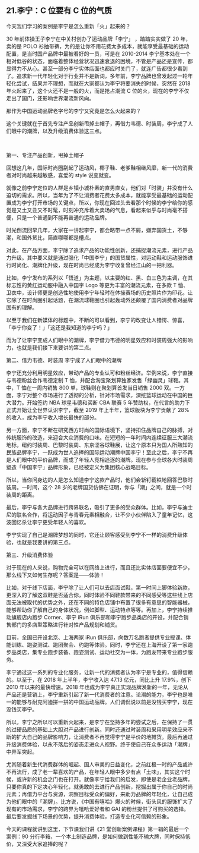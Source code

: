 ## 21.李宁：C 位要有 C 位的气质
今天我们学习的案例是李宁是怎么重新「火」起来的？


30 年前体操王子李宁在中关村创办了运动品牌「李宁」 ，踏踏实实做了 20 年，卖的是 POLO 衫抽带裤，为的是让你不用花费太多成本，就能享受最基础的运动配置，是当时国产品牌中最被看好的一员，可是在 2010-2014 李宁基本处在一个相对低谷的状态，面临着整体经营状况迅速衰退的困境，不管是产品还是宣传，都显得力不从心。甚至一部分李宁实体店面也都应时关门了，就连广告都很少看到了。追求新一代年轻化对于行业并不是新词，多年前，李宁品牌也曾发起过一轮年轻化尝试，结果并不理想，而就在大家都认为李宁将要消失的时候，突然在 2018 年火起来了，这个火还不是一般的火，而是抢占潮流 C 位的火，现在的李宁不仅走出了国门，还影响世界潮流新风向。


那作为中国运动品牌老字号的李宁又究竟是怎么火起来的？


这个关键就在于首先专注产品创新甩掉土帽子，再借力韦德、时装周，李宁成了人们眼中的潮牌，以及升级消费体验这三点。


 


第一、专注产品创新，甩掉土帽子


回想这几年，国际时尚圈刮起了运动风，椰子鞋、老爹鞋相继风靡，新一代的消费者对时尚越来越敏感，喜爱的 style 说变就变。


就像之前李宁定位的人群是乡镇小城朴素的直男直女，他们对「时装」并没有什么迫切的需求。所以，当年为了不让消费者花费太多成本，就能享受最基础的运动配置成为李宁打开市场的关键点，所以，你现在回过头去看那个时候的李宁给你的感觉是又土又丑又不时髦，时刻冲充斥着大卖场的气息，看起来似乎与时尚毫不搭便，只是一个普通到不能再普通的运动品牌。


时光倒流回早几年，大家在一讲起李宁，都会略带一点不屑，嫌弃国货土，不够潮，和国外货比，简直哪哪都是槽点。


对此，在产品方面，李宁除了追求产品的功能性创新，还捕捉潮流元素，进行产品力升级。其中要义就是通过强化「中国李宁」的国货属性，对运动鞋和运动服饰进行时尚化、潮牌化升级，现在时尚已经成为李宁收复曾经江山的一把利器。


比如，李宁发布的系列以「悟道」为主题，以主要的红、黑、白三色为主调，在其标志性的黄红运动服中融入中国字 Logo 等更为丰富的潮流元素，在多款 T 恤、卫衣中，设计师更是创造性地使用李宁年轻时在体操赛场的历史照片作为印花。让它除了在时尚圈引起话题，在潮流球鞋圈也引起轰动外还颠覆了国内消费者对品牌固有的理解。 


以至于我们在新媒体的标题中，不断的可以看到，李宁的改变让人错愕、惊喜，「李宁你变了！」「这还是我知道的李宁吗？」


而为了让李宁变成人们眼中的潮牌，李宁借力韦德的明星效应和时装周强大的影响力，也就是我们接下来要讲的第二点。


第二、借力韦德、时装周 李宁成了人们眼中的潮牌


李宁还充分利用明星效应，带动产品的专业认可和粉丝经济。举例来说，李宁直接与韦德粉丝合作韦德定制 T 恤，并配合淘宝聚划算独家发售「绿幽灵」球鞋。其中，T 恤在一周内销售 800 单，球鞋则在聚划算首发当日销售 2000 双。一方面，李宁对整个市场进行了透彻的分析，针对市场需求，深挖篮球运动在中国的巨大潜力。开始签约 NBA 球星韦德和买断 CBA 联赛 5 年赞助权，在代言的助力下正式开始让全世界认识李宁，截至 2019 年上半年，篮球版块为李宁贡献了 28% 的收入，成为李宁收入增长最快的部分。


另一方面，李宁不断在研究西方时尚的国际语境下，坚持扣住品牌自己的脉搏，对传统服饰的改造，来迎合大众消费的口味。在短短的一年时间内连续征服三大潮流地标，纽约时装周、巴黎时装周、东京涩谷球鞋展，让这个原本只为国人所熟知的民族品牌李宁，一跃成为世人追捧的国际运动潮牌中国李宁！至此之后，李宁不再是人们眼中的平价品牌，而成了年轻人竞相追逐的潮牌。现在参与全球各大时装周塑造「中国李宁」品牌形象，已经被定义为集团核心战略目标。


所以，当你问身边的人是怎么知道李宁这款产品时，他们会斩钉截铁地回答巴黎时装周。一时间，这个 28 岁的老牌国货仿佛在证明，你与「潮」之间，就是一个时装周的距离。


最后，李宁与各大品牌进行跨界联名，吸引了更多的受众群体。比如，李宁与迪士尼的联名合作，将运动因子与青春元素相融合，让不少小伙伴陷入了童年记忆，这波回忆杀让李宁更受年轻人的喜欢。


李宁实现了自己是潮牌梦想的同时，它还让顾客感受到李宁不一样的消费升级体验，也就是我要讲的第三点。


第三、升级消费体验


对于现在的人来说，购物完全可以在网络上进行，而且还比实体店面要便宜不少，那么线下又如何生存呢？答案是——体验！ 


比如，对于线下店面，李宁除了让人们可以去店面试鞋，第一时间上脚体验新款，更深入的了解这双鞋是否适合你，同时体验不同鞋款带来的不同感受等这些线上店面无法被取代的优势之外，还在不同的特色店铺中布置了很多有意思的智能器械，能够帮助你了解自己的身体状况，例如脚型、运动特点等等。再加上，李宁持续推动旗舰店内跑步 Corner、李宁 iRun 俱乐部和李宁跑步品类店的开设，并配合销售部门的多店型策略进行针对性产品规划和铺货。


目前，全国已开设北京、上海两家 iRun 俱乐部，向数万名跑者提供专业授课、体能训练、跑姿测试、跑团聚会、约跑等体验。同时，李宁还在上海开设了第一家跑步品类店，集专业跑步装备、跑姿测试、运动社交为一体，为跑友带来专业跑步服务。


李宁通过这一系列的专业化服务，让新一代的消费者认为李宁是专业的，值得信赖的。以至于，在 2018 年上半年，李宁收入达 47.13 亿元，同比上升 17.9%，创下 2010 年以来的最快增速。2018 年也成为李宁真正实现品牌涣新的一年，无论从产品还是营销上，李宁重新引起了新一代消费者的注意。论潮的能力，李宁也是唯一的能够与耐克阿迪拼一拼的中国运动品牌。人们调侃说以前是没钱买李宁，现在没钱买李宁。


所以，李宁之所以可以重新火起来，是李宁在坚持多年的尝试之后，在保持了一贯的过硬品质的基础上大胆对产品进行创新。同时还通过时装周和采用明星效应来不断的扩大自己的品牌影响力，让消费者不再觉得李宁是平价的地摊货。最后再通过升级消费体验，以永不落后的姿态走进众人视野。终于使自己在众多运动「潮牌」中异军突起。


尤其随着新生代消费群体的崛起、国人审美的日益变化，之前红极一时的产品或许不再流行，成了老一辈喜欢的产品，在年轻人眼中多少有点「土味」，其实这个时候，或许新的机会之门也在打开。就像李宁给我们的启发，即使是老企业老品牌，只要你真的下定决心年轻化，就勇敢的去进行产品创新，挖掘出属于你自己的时尚元素；再借力平台与资源，洞察目标受众的偏好，来助力品牌的年轻化，让自己成为他们眼中的「潮牌」。比方说，《中国有嘻哈》爆火的时候，街头风的服饰扩大了现有的市场需求，李宁的跨界为嘻哈爱好者和 GAI 的粉丝提供了可购买的选择。最后要发掘线下场景的优势，提升消费体验，打造专业化可信赖的形象。


今天的课程就讲到这里，下节课我们讲《21 堂创新案例课程》第一辑的最后一个案例：90 分行李箱，一个本土制造品牌，是如何做到性能不输大牌，同时保持低价，又深受大家追捧的呢？

